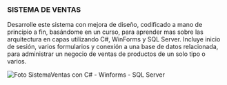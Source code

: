 ### SISTEMA DE VENTAS

Desarrolle este sistema con mejora de diseño, codificado a mano de principio a fin, basándome en un curso, para aprender mas sobre las arquitectura en capas utilizando C#, WinForms y SQL Server. Incluye inicio de sesión, varios formularios y conexión a una base de datos relacionada, para administrar un negocio de ventas de productos de un solo tipo o varios.

![Foto SistemaVentas con C# - Winforms - SQL Server](https://github.com/xfiberex/Sistema_Ventas_Completo/assets/135444565/8c5221c0-8ee9-4b6c-899f-0a6d061db6d1)

